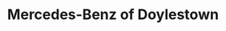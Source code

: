 ---
title: "Mercedes-Benz of Doylestown"
url: /doylestown/mercedes-benz-of-doylestown/
shop: Autohaus
---